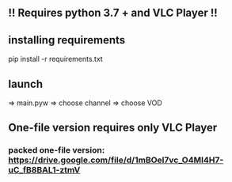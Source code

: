 ## !! Requires python 3.7 + and VLC Player !!

## installing requirements
pip install -r requirements.txt

 
## launch
=> main.pyw
  => choose channel
  => choose VOD
  
  
  
## One-file version requires only VLC Player

### packed one-file version: https://drive.google.com/file/d/1mBOel7vc_O4Ml4H7-uC_fB8BAL1-ztmV
